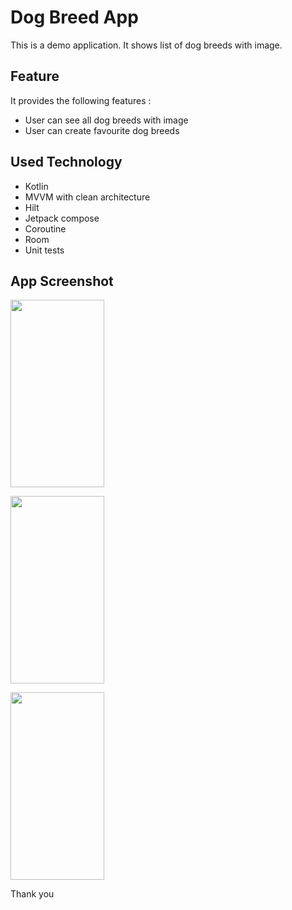 # Dog Breed App

This is a demo application. It shows list of dog breeds with image.

## Feature
It provides the following features :

- User can see all dog breeds with image
- User can create favourite dog breeds

## Used Technology
- Kotlin
- MVVM with clean architecture
- Hilt
- Jetpack compose
- Coroutine
- Room
- Unit tests

## App Screenshot

<p><img src="https://github.com/julkar-nain/dogbreed/assets/9356375/40431562-06ba-49f5-995c-d33d3bd31fd8" width="150" height="300"＞ </p>


<p><img src="https://github.com/julkar-nain/dogbreed/assets/9356375/378fb470-4395-4b24-9420-e51fd2a934c7" width="150" height="300"＞</p>


<p><img src="https://github.com/julkar-nain/dogbreed/assets/9356375/b768f914-234b-4f26-ab59-730d633fff91" width="150" height="300"＞</p>


Thank you
  
